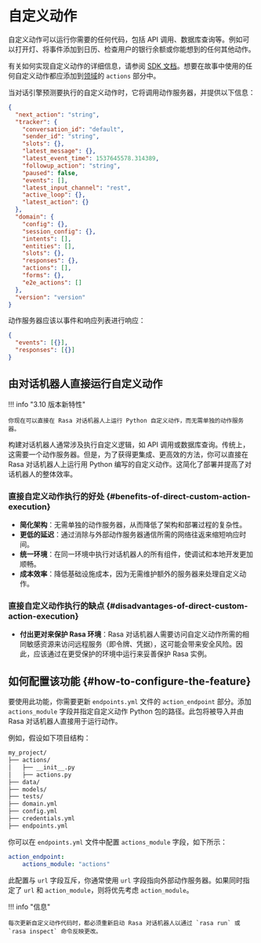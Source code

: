 # 自定义动作

自定义动作可以运行你需要的任何代码，包括 API 调用、数据库查询等。例如可以打开灯、将事件添加到日历、检查用户的银行余额或你能想到的任何其他动作。

有关如何实现自定义动作的详细信息，请参阅 [SDK 文档](../action-server/running-action-server.md)。想要在故事中使用的任何自定义动作都应添加到[领域](domain.md)的 `actions` 部分中。

当对话引擎预测要执行的自定义动作时，它将调用动作服务器，并提供以下信息：

```json
{
  "next_action": "string",
  "tracker": {
    "conversation_id": "default",
    "sender_id": "string",
    "slots": {},
    "latest_message": {},
    "latest_event_time": 1537645578.314389,
    "followup_action": "string",
    "paused": false,
    "events": [],
    "latest_input_channel": "rest",
    "active_loop": {},
    "latest_action": {}
  },
  "domain": {
    "config": {},
    "session_config": {},
    "intents": [],
    "entities": [],
    "slots": {},
    "responses": {},
    "actions": [],
    "forms": {},
    "e2e_actions": []
  },
  "version": "version"
}
```

动作服务器应该以事件和响应列表进行响应：

```json
{
  "events": [{}],
  "responses": [{}]
}
```

## 由对话机器人直接运行自定义动作

!!! info "3.10 版本新特性"

    你现在可以直接在 Rasa 对话机器人上运行 Python 自定义动作，而无需单独的动作服务器。

构建对话机器人通常涉及执行自定义逻辑，如 API 调用或数据库查询。传统上，这需要一个动作服务器。但是，为了获得更集成、更高效的方法，你可以直接在 Rasa 对话机器人上运行用 Python 编写的自定义动作。这简化了部署并提高了对话机器人的整体效率。

### 直接自定义动作执行的好处 {#benefits-of-direct-custom-action-execution}

- **简化架构**：无需单独的动作服务器，从而降低了架构和部署过程的复杂性。
- **更低的延迟**：通过消除与外部动作服务器通信所需的网络往返来缩短响应时间。
- **统一环境**：在同一环境中执行对话机器人的所有组件，使调试和本地开发更加顺畅。
- **成本效率**：降低基础设施成本，因为无需维护额外的服务器来处理自定义动作。

### 直接自定义动作执行的缺点 {#disadvantages-of-direct-custom-action-execution}

- **付出更对来保护 Rasa 环境**：Rasa 对话机器人需要访问自定义动作所需的相同敏感资源来访问远程服务（即令牌、凭据），这可能会带来安全风险。因此，应该通过在更受保护的环境中运行来妥善保护 Rasa 实例。

## 如何配置该功能 {#how-to-configure-the-feature}

要使用此功能，你需要更新 `endpoints.yml` 文件的 `action_endpoint` 部分。添加 `actions_module` 字段并指定自定义动作 Python 包的路径。此包将被导入并由 Rasa 对话机器人直接用于运行动作。

例如，假设如下项目结构：

```txt
my_project/
├── actions/
│   ├── __init__.py
│   ├── actions.py
├── data/
├── models/
├── tests/
├── domain.yml
├── config.yml
├── credentials.yml
├── endpoints.yml
```

你可以在 `endpoints.yml` 文件中配置 `actions_module` 字段，如下所示：

```yaml title="endpoints.yml"
action_endpoint:
    actions_module: "actions"
```

此配置与 `url` 字段互斥，你通常使用 `url` 字段指向外部动作服务器。如果同时指定了 `url` 和 `action_module`，则将优先考虑 `action_module`。

!!! info "信息"

    每次更新自定义动作代码时，都必须重新启动 Rasa 对话机器人以通过 `rasa run` 或 `rasa inspect` 命令反映更改。
